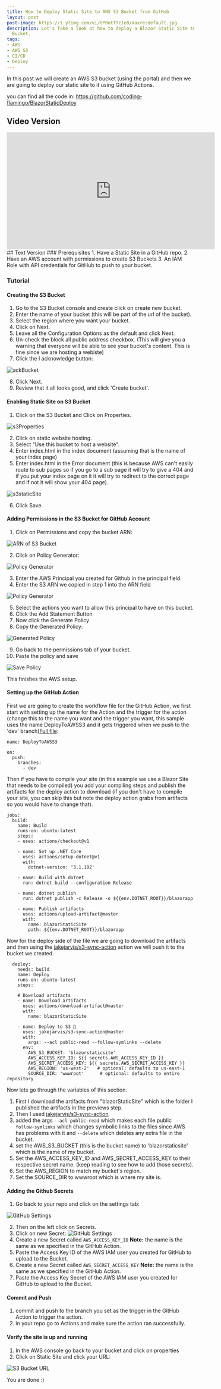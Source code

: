 ```yaml
---
title: How to Deploy Static Site to AWS S3 Bucket from GitHub
layout: post
post-image: https://i.ytimg.com/vi/tPRotfTc1e8/maxresdefault.jpg
description: Let's Take a look at how to deploy a Blazor Static Site to an AWS S3
  Bucket.
tags:
- AWS
- AWS S3
- CI/CD
- Deploy
---
```


In this post we will create an AWS S3 bucket (using the portal) and then we are going to deploy our static site to it using GitHub Actions. 

you can find all the code in: https://github.com/coding-flamingo/BlazorStaticDeploy

## Video Version
<iframe width="560" height="315" src="https://www.youtube.com/embed/tPRotfTc1e8" frameborder="0" allow="accelerometer; autoplay; clipboard-write; encrypted-media; gyroscope; picture-in-picture" allowfullscreen></iframe>
## Text Version
### Prerequisites
1. Have a Static Site in a GitHub repo. 
2. Have an AWS account with permissions to create S3 Buckets
3. An IAM Role with API credentials for GitHub to push to your bucket.

### Tutorial
#### Creating the S3 Bucket
1. Go to the S3 Bucket console and create click on create new bucket. 
2. Enter the name of your bucket (this will be part of the url of the bucket).
3. Select the region where you want your bucket. 
4.  Click on Next.
5.  Leave all the Configuration Options as the default and click Next. 
6.  Un-check the block all public address checkbox. (This will give you a warning that everyone will be able to see your bucket's content. This is fine since we are hosting a webiste)
7.  Click the I acknowledge button:

![ackBucket](/assets/images/ackbucket.jpg)

8.  Click Next. 
9.  Review that it all looks good, and click 'Create bucket'.

#### Enabling Static Site on S3 Bucket
1. Click on the S3 Bucket and Click on Properties.

![s3Properties](/assets/images/s3properties.jpg)

2. Click on static website hosting.
3. Select "Use this bucket to host a website".
4.  Enter index.html in the index document (assuming that is the name of your index page) 
5.  Enter index.html in the Error document (this is because AWS can't easily route to sub pages so if you go to a sub page it will try to give a 404 and if you put your index page on it it will try to redirect to the correct page and if not it will show your 404 page).

![s3staticSite](/assets/images/s3staticSite.jpg)

6.  Click Save.

#### Adding Permissions in the S3 Bucket for GitHub Account
1. Click on Permissions and copy the bucket ARN:

![ARN of S3 Bucket](/assets/images/s3ARN.jpg)

2. Click on Policy Generator:

![Policy Generator](/assets/images/s3PolicyGenerator.jpg)

3. Enter the AWS Principal you created for Github in the principal field. 
4. Enter the S3 ARN we copied in step 1 into the ARN field

![Policy Generator](/assets/images/s3PolicyGeneratorsettings.jpg)

5. Select the actions you want to allow this principal to have on this bucket. 
6. Click the Add Statement Button
7. Now click the Generate Policy
8. Copy the Generated Policy:

![Generated Policy](/assets/images/generatedpolicy.jpg)

9. Go back to the permissions tab of your bucket. 
10. Paste the policy and save

![Save Policy](/assets/images/savepolicy.jpg)

This finishes the AWS setup. 
#### Setting up the GitHub Action
First we are going to create the workflow file for the GitHub Action, we first start with setting up the name for the Action and the trigger for the action (change this to the name you want and the trigger you want, this sample uses the name DeployToAWSS3 and it gets triggered when we push to the 'dev' branch)[Full file](https://github.com/coding-flamingo/BlazorStaticDeploy/blob/master/.github/workflows/DeployToAWSS3.yaml):
```
name: DeployToAWSS3
 
on:
  push:
    branches:
      - dev
```
Then if you have to compile your site (in this example we use a Blazor Site that needs to be compiled) you add your compiling steps and publish the artifacts for the deploy action to download (if you don't have to compile your site, you can skip this but note the deploy action grabs from artifacts so you would have to change that).
```
jobs:
  build:
    name: Build
    runs-on: ubuntu-latest
    steps:
    - uses: actions/checkout@v1
    
    - name: Set up .NET Core
      uses: actions/setup-dotnet@v1
      with:
        dotnet-version: '3.1.102'

    - name: Build with dotnet
      run: dotnet build --configuration Release

    - name: dotnet publish
      run: dotnet publish -c Release -o ${{env.DOTNET_ROOT}}/blazorapp

    - name: Publish artifacts
      uses: actions/upload-artifact@master
      with:
        name: blazorStaticSite
        path: ${{env.DOTNET_ROOT}}/blazorapp
```
Now for the deploy side of the file we are going to download the artifacts and then using the [jakejarvis/s3-sync-action](https://github.com/jakejarvis/s3-sync-action) action we will push it to the bucket we created. 
```
  deploy:
    needs: build
    name: Deploy
    runs-on: ubuntu-latest
    steps:
 
    # Download artifacts
    - name: Download artifacts
      uses: actions/download-artifact@master
      with:
        name: blazorStaticSite
 
    - name: Deploy to S3 🚀
      uses: jakejarvis/s3-sync-action@master
      with:
        args: --acl public-read --follow-symlinks --delete
      env:
        AWS_S3_BUCKET: 'blazorstaticsite'
        AWS_ACCESS_KEY_ID: ${{ secrets.AWS_ACCESS_KEY_ID }}
        AWS_SECRET_ACCESS_KEY: ${{ secrets.AWS_SECRET_ACCESS_KEY }}
        AWS_REGION: 'us-west-2'   # optional: defaults to us-east-1
        SOURCE_DIR: 'wwwroot'      # optional: defaults to entire repository
```
Now lets go through the variables of this section.
1. First I download the artifacts from "blazorStaticSite" which is the folder I published the artifacts in the previews step.
3. Then I used [jakejarvis/s3-sync-action](https://github.com/jakejarvis/s3-sync-action) 
4. added the args `--acl public-read` which makes each file public ` --follow-symlinks` which changes symbolic links to the files since AWS has problems with it and `--delete` which deletes any extra file in the bucket.
5. set the AWS_S3_BUCKET (this is the bucket name) to 'blazorstaticsite' which is the name of my bucket. 
6. Set the AWS_ACCESS_KEY_ID and AWS_SECRET_ACCESS_KEY to their respective secret name. (keep reading to see how to add those secrets).
7. Set the AWS_REGION to match my bucket's region. 
8. Set the SOURCE_DIR to wwwroot which is where my site is. 

#### Adding the Github Secrets
1.  Go back to your repo and click on the settings tab:

![GitHub Settings](/assets/images/GitHubSettings.jpg)

2. Then on the left click on Secrets.
3. Click on new Secret:
![GitHub Settings](/assets/images/RepoSecrets.jpg)
4. Create a new Secret called `AWS_ACCESS_KEY_ID` **Note:** the name is the same as we specified in the GitHub Action. 
5. Paste the Access Key ID of the AWS IAM user you created for GitHub to upload to the Bucket. 
6. Create a new Secret called `AWS_SECRET_ACCESS_KEY` **Note:** the name is the same as we specified in the GitHub Action. 
7. Paste the Access Key Secret of the AWS IAM user you created for GitHub to upload to the Bucket. 
#### Commit and Push
1. commit and push to the branch you set as the trigger in the GitHub Action to trigger the action. 
2. in your repo go to Actions and make sure the action ran successfully. 
#### Verify the site is up and running
1. In the AWS console go back to your bucket and click on properties
2. Click on Static Site and click your URL:

![S3 Bucket URL](/assets/images/s3bucketurl.jpg)

You are done :)